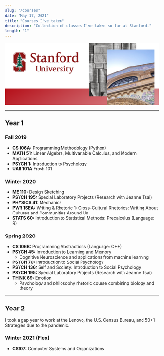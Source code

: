 ```yaml
---
slug: "/courses"
date: "May 17, 2021"
title: "Courses I've taken"
description: "Collection of classes I've taken so far at Stanford."
length: "1"
---
```


![Design showcasing Stanford University logo, photo of Memorial Church overlayed on a black and white image of book pages.](../images/other/courses.png)

---

## Year 1

### Fall 2019

* **CS 106A:** Programming Methodology (Python)
* **MATH 51:** Linear Algebra, Multivariable Calculus, and Modern Applications
* **PSYCH 1:** Introduction to Psychology
* **UAR 101A** Frosh 101

### Winter 2020

* **ME 110:** Design Sketching
* **PSYCH 195:** Special Laboratory Projects (Research with Jeanne Tsai)
* **PHYSICS 41:** Mechanics
* **PWR 1SEA:** Writing & Rhetoric 1: Cross-Cultural Rhetorics: Writing About Cultures and Communities Around Us
* **STATS 60:** Introduction to Statistical Methods: Precalculus (Language: R)

### Spring 2020

* **CS 106B:** Programming Abstractions (Language: C++)
* **PSYCH 45:** Introduction to Learning and Memory
  * Cognitive Neuroscience and applications from machine learning
* **PSYCH 70:** Introduction to Social Psychology
* **PSYCH 136:** Self and Society: Introduction to Social Psychology
* **PSYCH 195:** Special Laboratory Projects (Research with Jeanne Tsai)
* **THINK 69:** Emotion
  * Psychology and philosophy rhetoric course combining biology and theory

---

## Year 2

I took a gap year to work at the Lenovo, the U.S. Census Bureau, and 50+1 Strategies due to the pandemic.

### Winter 2021 (Flex)

* **CS107:** Computer Systems and Organizations
